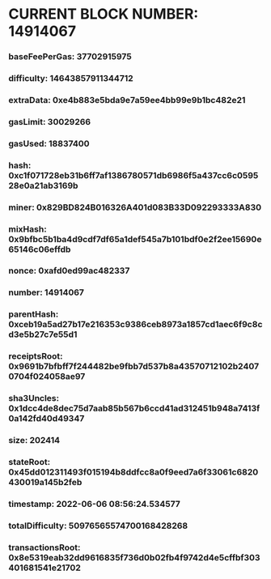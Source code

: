 # CURRENT BLOCK NUMBER: 14914067

### baseFeePerGas: 37702915975
### difficulty: 14643857911344712
### extraData: 0xe4b883e5bda9e7a59ee4bb99e9b1bc482e21
### gasLimit: 30029266
### gasUsed: 18837400
### hash: 0xc1f071728eb31b6ff7af1386780571db6986f5a437cc6c059528e0a21ab3169b
### miner: 0x829BD824B016326A401d083B33D092293333A830
### mixHash: 0x9bfbc5b1ba4d9cdf7df65a1def545a7b101bdf0e2f2ee15690e65146c06effdb
### nonce: 0xafd0ed99ac482337
### number: 14914067
### parentHash: 0xceb19a5ad27b17e216353c9386ceb8973a1857cd1aec6f9c8cd3e5b27c7e55d1
### receiptsRoot: 0x9691b7bfbff7f244482be9fbb7d537b8a43570712102b24070704f024058ae97
### sha3Uncles: 0x1dcc4de8dec75d7aab85b567b6ccd41ad312451b948a7413f0a142fd40d49347
### size: 202414
### stateRoot: 0x45dd012311493f015194b8ddfcc8a0f9eed7a6f33061c6820430019a145b2feb
### timestamp: 2022-06-06 08:56:24.534577
### totalDifficulty: 50976565574700168428268
### transactionsRoot: 0x8e5319eab32dd9616835f736d0b02fb4f9742d4e5cffbf303401681541e21702

